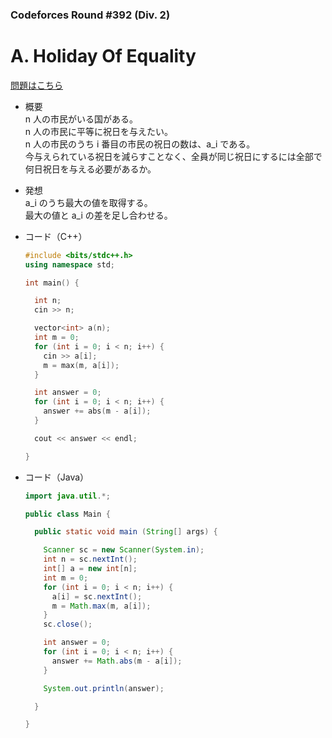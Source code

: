 ### Codeforces Round #392 (Div. 2)

# A. Holiday Of Equality

  [問題はこちら](https://codeforces.com/problemset/problem/758/A)
  
- 概要<br>
  n 人の市民がいる国がある。<br>
  n 人の市民に平等に祝日を与えたい。<br>
  n 人の市民のうち i 番目の市民の祝日の数は、a_i である。<br>
  今与えられている祝日を減らすことなく、全員が同じ祝日にするには全部で何日祝日を与える必要があるか。
  
- 発想<br>
  a_i のうち最大の値を取得する。<br>
  最大の値と a_i の差を足し合わせる。 
  
  
- コード（C++）

  ```cpp
  #include <bits/stdc++.h>
  using namespace std;

  int main() {

    int n;
    cin >> n;

    vector<int> a(n);
    int m = 0;
    for (int i = 0; i < n; i++) {
      cin >> a[i];
      m = max(m, a[i]);
    }

    int answer = 0;
    for (int i = 0; i < n; i++) {
      answer += abs(m - a[i]);
    }

    cout << answer << endl; 

  }
  ```
  
- コード（Java）

  ```java
  import java.util.*;

  public class Main {

    public static void main (String[] args) {

      Scanner sc = new Scanner(System.in);
      int n = sc.nextInt();
      int[] a = new int[n];
      int m = 0;
      for (int i = 0; i < n; i++) {
        a[i] = sc.nextInt();
        m = Math.max(m, a[i]);
      }
      sc.close();

      int answer = 0;
      for (int i = 0; i < n; i++) {
        answer += Math.abs(m - a[i]);
      }

      System.out.println(answer);

    }

  }
  ```
    